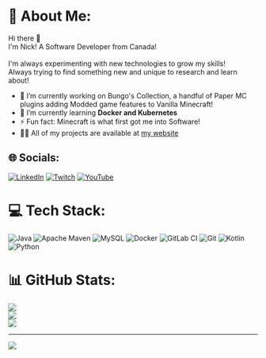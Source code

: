 <!--
**nbarudi/nbarudi** is a ✨ _special_ ✨ repository because its `README.md` (this file) appears on your GitHub profile.

Here are some ideas to get you started:

- 🔭 I’m currently working on ...
- 🌱 I’m currently learning ...
- 👯 I’m looking to collaborate on ...
- 🤔 I’m looking for help with ...
- 💬 Ask me about ...
- 📫 How to reach me: ...
- 😄 Pronouns: ...
- ⚡ Fun fact: ...
-->

# 💫 About Me:
Hi there 👋<br>I'm Nick! A Software Developer from Canada!<br><br>I'm always experimenting with new technologies to grow my skills!<br>Always trying to find something new and unique to research and learn about!

- 🔭 I’m currently working on Bungo's Collection, a handful of Paper MC plugins adding Modded game features to Vanilla Minecraft!
- 🌱 I’m currently learning **Docker and Kubernetes**
- ⚡ Fun fact: Minecraft is what first got me into Software!
- 👨‍💻 All of my projects are available at [my website](https://bungo.ca)

## 🌐 Socials:
[![LinkedIn](https://img.shields.io/badge/LinkedIn-%230077B5.svg?logo=linkedin&logoColor=white)](https://linkedin.com/in/nicholas-barudi) [![Twitch](https://img.shields.io/badge/Twitch-%239146FF.svg?logo=Twitch&logoColor=white)](https://twitch.tv/itssbungo) [![YouTube](https://img.shields.io/badge/YouTube-%23FF0000.svg?logo=YouTube&logoColor=white)](https://youtube.com/@@bungo8179) 

# 💻 Tech Stack:
![Java](https://img.shields.io/badge/java-%23ED8B00.svg?style=for-the-badge&logo=openjdk&logoColor=white) ![Apache Maven](https://img.shields.io/badge/Apache%20Maven-C71A36?style=for-the-badge&logo=Apache%20Maven&logoColor=white) ![MySQL](https://img.shields.io/badge/mysql-4479A1.svg?style=for-the-badge&logo=mysql&logoColor=white) ![Docker](https://img.shields.io/badge/docker-%230db7ed.svg?style=for-the-badge&logo=docker&logoColor=white) ![GitLab CI](https://img.shields.io/badge/gitlab%20CI-%23181717.svg?style=for-the-badge&logo=gitlab&logoColor=white) ![Git](https://img.shields.io/badge/git-%23F05033.svg?style=for-the-badge&logo=git&logoColor=white) ![Kotlin](https://img.shields.io/badge/kotlin-%237F52FF.svg?style=for-the-badge&logo=kotlin&logoColor=white) ![Python](https://img.shields.io/badge/python-3670A0?style=for-the-badge&logo=python&logoColor=ffdd54)
# 📊 GitHub Stats:
![](https://github-readme-stats.vercel.app/api?username=nbarudi&theme=radical&hide_border=false&include_all_commits=true&count_private=false)<br/>
![](https://github-readme-streak-stats.herokuapp.com/?user=nbarudi&theme=radical&hide_border=false)<br/>
![](https://github-readme-stats.vercel.app/api/top-langs/?username=nbarudi&theme=radical&hide_border=false&include_all_commits=true&count_private=false&layout=compact)

---
[![](https://visitcount.itsvg.in/api?id=nbarudi&icon=0&color=0)](https://visitcount.itsvg.in)

<!-- Proudly created with GPRM ( https://gprm.itsvg.in ) -->
